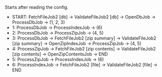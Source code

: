 Starts after reading the config.

- START: FetchFileJob2 [db] -> ValidateFileJob2 [db] -> OpenDbJob -> ProcessDbJob -> (1, 2, 3)
- 1: ProcessDbJob -> ProcessIndexJob -> (6)
- 2: ProcessDbJob -> ProcessZipJob -> (4, 5)
- 3: ProcessDbJob -> FetchFileJob2 [zip summary] -> ValidateFileJob2 [zip summary] -> OpenZipIndexJob -> ProcessZipJob -> (4, 5)
- 4: ProcessZipJob -> FetchFileJob2 [zip contents] -> ValidateFileJob2 [zip contents] -> OpenZipContentsJob -> END
- 5: ProcessZipJob -> ProcessIndexJob -> (6)
- 6: ProcessIndexJob -> FetchFileJob2 [file] -> ValidateFileJob2 [file] -> END
